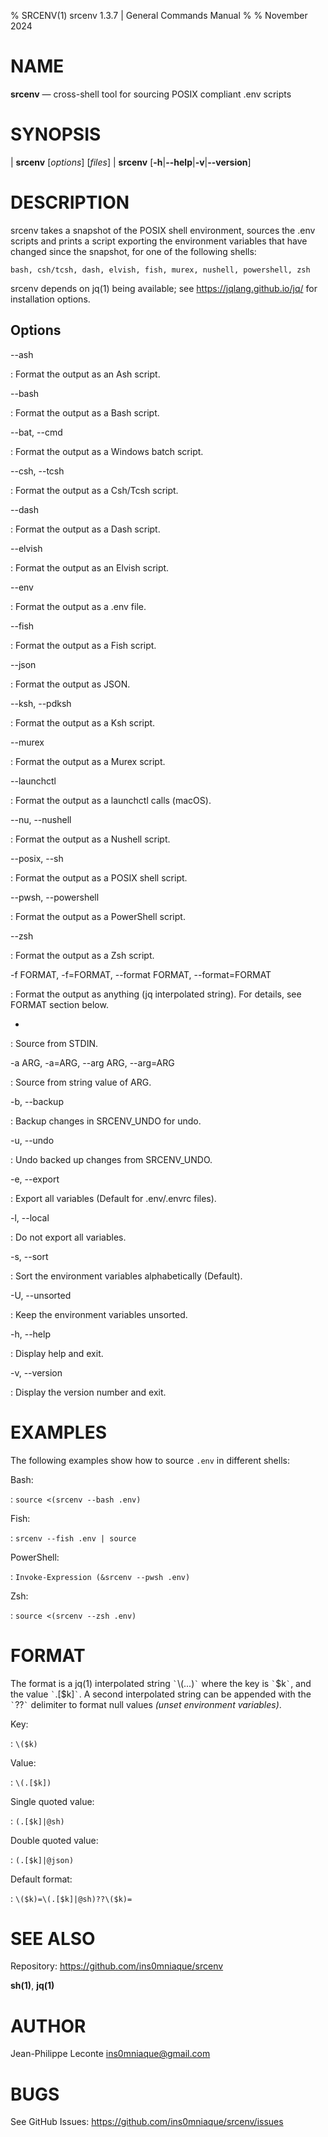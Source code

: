 % SRCENV(1) srcenv 1.3.7 | General Commands Manual
%
% November 2024

NAME
====

**srcenv** — cross-shell tool for sourcing POSIX compliant .env scripts

SYNOPSIS
========

| **srcenv** \[_options_] \[_files_]
| **srcenv** \[**-h**|**\--help**|**-v**|**\--version**]

DESCRIPTION
===========

srcenv takes a snapshot of the POSIX shell environment, sources the .env scripts
and prints a script exporting the environment variables that have changed since
the snapshot, for one of the following shells:

    bash, csh/tcsh, dash, elvish, fish, murex, nushell, powershell, zsh

srcenv depends on jq(1) being available; see <https://jqlang.github.io/jq/> for
installation options.

Options
-------

\--ash

:   Format the output as an Ash script.

\--bash

:   Format the output as a Bash script.

\--bat, \--cmd

:   Format the output as a Windows batch script.

\--csh, \--tcsh

:   Format the output as a Csh/Tcsh script.

\--dash

:   Format the output as a Dash script.

\--elvish

:   Format the output as an Elvish script.

\--env

:   Format the output as a .env file.

\--fish

:   Format the output as a Fish script.

\--json

:   Format the output as JSON.

\--ksh, \--pdksh

:   Format the output as a Ksh script.

\--murex

:   Format the output as a Murex script.

\--launchctl

:   Format the output as a launchctl calls (macOS).

\--nu, \--nushell

:   Format the output as a Nushell script.

\--posix, \--sh

:   Format the output as a POSIX shell script.

\--pwsh, \--powershell

:   Format the output as a PowerShell script.

\--zsh

:   Format the output as a Zsh script.

-f FORMAT, -f=FORMAT, \--format FORMAT, \--format=FORMAT

:   Format the output as anything (jq interpolated string). For details, see FORMAT section below.

-

:   Source from STDIN.

-a ARG, -a=ARG, \--arg ARG, \--arg=ARG

:   Source from string value of ARG.

-b, \--backup

:   Backup changes in SRCENV_UNDO for undo.

-u, \--undo

:   Undo backed up changes from SRCENV_UNDO.

-e, \--export

:   Export all variables (Default for .env/.envrc files).

-l, \--local

:   Do not export all variables.

-s, \--sort

:   Sort the environment variables alphabetically (Default).

-U, \--unsorted

:   Keep the environment variables unsorted.

-h, \--help

:   Display help and exit.

-v, \--version

:   Display the version number and exit.

EXAMPLES
========

The following examples show how to source `.env` in different shells:

Bash:

:   `source <(srcenv --bash .env)`

Fish:

:   `srcenv --fish .env | source`

PowerShell:

:   `Invoke-Expression (&srcenv --pwsh .env)`

Zsh:

:   `source <(srcenv --zsh .env)`

FORMAT
======

The format is a jq(1) interpolated string `` ` ``\\(...)`` ` `` where the key is `` ` ``$k`` ` ``, and the value `` ` ``.[\$k]`` ` ``. A second interpolated string can be appended with the `` ` ``??`` ` `` delimiter to format null values _(unset environment variables)_.

Key:

:   `\($k)`

Value:

:   `\(.[$k])`

Single quoted value:

:   `(.[$k]|@sh)`

Double quoted value:

:   `(.[$k]|@json)`

Default format:

:   `\($k)=\(.[$k]|@sh)??\($k)=`

SEE ALSO
========

Repository: https://github.com/ins0mniaque/srcenv

**sh(1)**, **jq(1)**

AUTHOR
======

Jean-Philippe Leconte <ins0mniaque@gmail.com>

BUGS
====

See GitHub Issues: https://github.com/ins0mniaque/srcenv/issues
